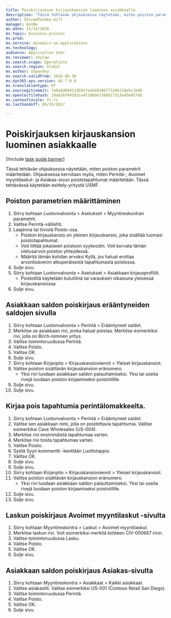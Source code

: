 ```yaml
--- 
title: Poiskirjauksen kirjauskansion luominen asiakkaalle
description: "Tässä tehtävän ohjauksessa näytetään, miten poiston parametrit määritetään. Ohjauksessa kerrotaan myös, miten Perintä-, Avoimet myyntilaskut- ja Asiakas-sivun poistotapahtumat määritetään."
author: ShivamPandey-msft
manager: AnnBe
ms.date: 11/14/2016
ms.topic: business-process
ms.prod: 
ms.service: dynamics-ax-applications
ms.technology: 
audience: Application User
ms.reviewer: shylaw
ms.search.scope: Operations
ms.search.region: Global
ms.author: shpandey
ms.search.validFrom: 2016-06-30
ms.dyn365.ops.version: AX 7.0.0
ms.translationtype: HT
ms.sourcegitcommit: 7e0a5d044133b917a3eb9386773205218e5c1b40
ms.openlocfilehash: 19a816f04283ce4f200de7396617313e45e057db
ms.contentlocale: fi-fi
ms.lasthandoff: 09/29/2017

---
```

# <a name="create-a-write-off-journal-for-a-customer"></a>Poiskirjauksen kirjauskansion luominen asiakkaalle

[!include [task guide banner](../../includes/task-guide-banner.md)]

Tässä tehtävän ohjauksessa näytetään, miten poiston parametrit määritetään. Ohjauksessa kerrotaan myös, miten Perintä-, Avoimet myyntilaskut- ja Asiakas-sivun poistotapahtumat määritetään. Tässä tehtävässä käytetään esittely-yritystä USMF.


## <a name="set-up-the-write-off-parameters"></a>Poiston parametrien määrittäminen
1. Siirry kohtaan Luotonvalvonta > Asetukset > Myyntireskontran parametrit.
2. Valitse Perintä-välilehti.
3. Laajenna tai tiivistä Poisto-osa.
    * Poiston kirjauskansio on yleinen kirjauskansio, joka sisältää luomasi poistotapahtumat.  
    * Voit liittää jokaiseen poistoon syykoodin. Voit korvata tämän oletusarvon poiston yhteydessä.  
    * Määritä tämän kohdan arvoksi Kyllä, jos haluat erottaa arvonlisäveron alkuperäisestä tapahtumasta poistossa.  
4. Sulje sivu.
5. Siirry kohtaan Luotonvalvonta > Asetukset > Asiakkaan kirjausprofiilit.
    * Poistotiliä käytetään kulutilinä tai varauksen oikaisuna yleisessä kirjauskansiossa   
6. Sulje sivu.

## <a name="write-off-a-customer-balance-from-the-aged-balances-page"></a>Asiakkaan saldon poiskirjaus erääntyneiden saldojen sivulla
1. Siirry kohtaan Luotonvalvonta > Perintä > Erääntyneet saldot.
2. Merkitse se asiakkaan rivi, jonka haluat poistaa. Merkitse esimerkiksi rivi, jolla on Birch-niminen yritys.
3. Valitse toimintoruudussa Perintä.
4. Valitse Poisto.
5. Valitse OK.
6. Sulje sivu.
7. Siirry kohtaan Kirjanpito > Kirjauskansioviennit > Yleiset kirjauskansiot.
8. Valitse poiston sisältävän kirjauskansion eränumero.
    * Yksi rivi luodaan asiakkaan saldon palauttamiseksi. Yksi tai useita rivejä luodaan poiston kirjaamiseksi poistotilille.  
9. Sulje sivu.
10. Sulje sivu.

## <a name="write-off-transactions-from-the-collections-form"></a>Kirjaa pois tapahtumia perintälomakkeelta.
1. Siirry kohtaan Luotonvalvonta > Perintä > Erääntyneet saldot.
2. Valitse sen asiakkaan nimi, jolla on poistettavia tapahtumia. Valitse esimerkiksi Cave Wholesales (US-004).
3. Merkitse rivi ensimmäistä tapahtumaa varten.
4. Merkitse rivi toista tapahtumaa varten.
5. Valitse Poisto.
6. Syötä Syyn kommentti -kenttään Luottotappio.
7. Valitse OK.
8. Sulje sivu.
9. Sulje sivu.
10. Siirry kohtaan Kirjanpito > Kirjauskansioviennit > Yleiset kirjauskansiot.
11. Valitse poiston sisältävän kirjauskansion eränumero.
    * Yksi rivi luodaan asiakkaan saldon palauttamiseksi. Yksi tai useita rivejä luodaan poiston kirjaamiseksi poistotilille.  
12. Sulje sivu.
13. Sulje sivu.

## <a name="write-off-an-invoice-from-the-open-customers-invoices-page"></a>Laskun poiskirjaus Avoimet myyntilaskut -sivulta
1. Siirry kohtaan Myyntireskontra > Laskut > Avoimet myyntilaskut.
2. Merkitse laskun rivi. Voit esimerkiksi merkitä kohteen CIV-000667 rivin.
3. Valitse toimintoruudussa Lasku.
4. Valitse Poisto.
5. Valitse OK.
6. Sulje sivu.

## <a name="write-off-a-customer-balance-from-the-customer-page"></a>Asiakkaan saldon poiskirjaus Asiakas-sivulta
1. Siirry kohtaan Myyntireskontra > Asiakkaat > Kaikki asiakkaat.
2. Valitse asiakastili. Valitse esimerkiksi US-001 (Contoso Retail San Diego).
3. Valitse toimintoruudussa Perintä.
4. Valitse Poisto.
5. Valitse OK.
6. Sulje sivu.


